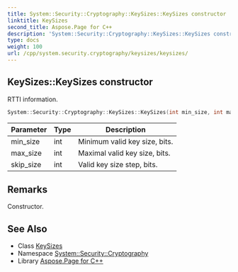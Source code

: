 ```yaml
---
title: System::Security::Cryptography::KeySizes::KeySizes constructor
linktitle: KeySizes
second_title: Aspose.Page for C++
description: 'System::Security::Cryptography::KeySizes::KeySizes constructor. RTTI information in C++.'
type: docs
weight: 100
url: /cpp/system.security.cryptography/keysizes/keysizes/
---
```

## KeySizes::KeySizes constructor


RTTI information.

```cpp
System::Security::Cryptography::KeySizes::KeySizes(int min_size, int max_size, int skip_size)
```


| Parameter | Type | Description |
| --- | --- | --- |
| min_size | int | Minimum valid key size, bits. |
| max_size | int | Maximal valid key size, bits. |
| skip_size | int | Valid key size step, bits. |
## Remarks


Constructor. 
## See Also

* Class [KeySizes](../)
* Namespace [System::Security::Cryptography](../../)
* Library [Aspose.Page for C++](../../../)
